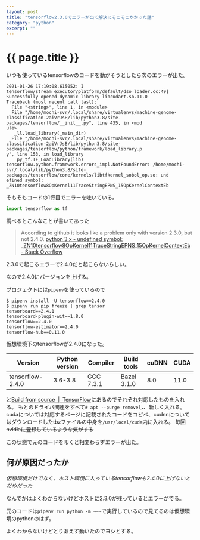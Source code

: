 ```yaml
---
layout: post
title: "tensorflow2.3.0でエラーが出て解決にそこそこかかった話"
category: "python"
excerpt: ""
---
```


# {{ page.title }}

いつも使っているtensorflowのコードを動かそうとしたら次のエラーが出た。

```console
2021-01-26 17:19:08.615052: I tensorflow/stream_executor/platform/default/dso_loader.cc:49] Successfully opened dynamic library libcudart.so.11.0             
Traceback (most recent call last):                                                                                                                            
  File "<string>", line 1, in <module>                                                                                                                        
  File "/home/mochi-svr/.local/share/virtualenvs/machine-genome-classification-2aiVrJsB/lib/python3.8/site-packages/tensorflow/__init__.py", line 435, in <mod
ule>                                                                                                                                                          
   _ll.load_library(_main_dir)                                                                                                                               
  File "/home/mochi-svr/.local/share/virtualenvs/machine-genome-classification-2aiVrJsB/lib/python3.8/site-packages/tensorflow/python/framework/load_library.p
y", line 153, in load_library                                                                                                                                 
    py_tf.TF_LoadLibrary(lib)                                                                                                                                 
tensorflow.python.framework.errors_impl.NotFoundError: /home/mochi-svr/.local/lib/python3.8/site-packages/tensorflow/core/kernels/libtfkernel_sobol_op.so: und
efined symbol: _ZN10tensorflow8OpKernel11TraceStringEPNS_15OpKernelContextEb   
```

そもそもコードの1行目でエラーを吐いている。
```python
import tensorflow as tf
```

調べるとこんなことが書いてあった
> According to github it looks like a problem only with version 2.3.0, but not 2.4.0. 
[python 3.x - undefined symbol: _ZN10tensorflow8OpKernel11TraceStringEPNS_15OpKernelContextEb - Stack Overflow](https://stackoverflow.com/questions/65405705/undefined-symbol-zn10tensorflow8opkernel11tracestringepns-15opkernelcontexteb)

2.3.0で起こるエラーで2.4.0だと起こらないらしい。

なので2.4.0にバージョンを上げる。

プロジェクトには`pipenv`を使っているので
```console
$ pipenv install -U tensorflow==2.4.0
$ pipenv run pip freeze | grep tensor
tensorboard==2.4.1
tensorboard-plugin-wit==1.8.0
tensorflow==2.4.0
tensorflow-estimator==2.4.0
tensorflow-hub==0.11.0
```

仮想環境下のtensorflowが2.4.0になった。

| Version | Python version | Compiler | Build tools | cuDNN | CUDA |
| -       |  -             | -        | -           | -     |  -   |
| tensorflow-2.4.0  |  3.6-3.8 | GCC 7.3.1 | Bazel 3.1.0  | 8.0  |11.0|

と[Build from source  |  TensorFlow](https://www.tensorflow.org/install/source#gpu_support_2)にあるのでそれぞれ対応したものを入れる。
もとのドライバ関連をすべて`# apt --purge remove`し、新しく入れる。
cudaについては対応するページに記載されたコードをコピペ、cudnnについてはダウンロードしたtbzファイルの中身を`/usr/local/cuda`内に入れる。
~~毎回nvidiaに登録しているような気がする~~

この状態で元のコードを叩くと相変わらずエラーが出た。

## 何が原因だったか

*仮想環境だけでなく、ホスト環境に入っているtensorflowも2.4.0に上げないとだめだった*

なんでかはよくわからないけどホストに2.3.0が残っているとエラーがでる。

元のコードは`pipenv run python -m ~~~`で実行しているので見てるのは仮想環境のpythonのはず。

よくわからないけどとりあえず動いたのでヨシとする。



